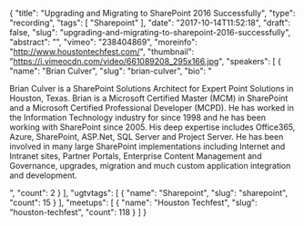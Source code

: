 {
  "title": "Upgrading and Migrating to SharePoint 2016 Successfully",
  "type": "recording",
  "tags": [
    "Sharepoint"
  ],
  "date": "2017-10-14T11:52:18",
  "draft": false,
  "slug": "upgrading-and-migrating-to-sharepoint-2016-successfully",
  "abstract": "",
  "vimeo": "238404869",
  "moreinfo": "http://www.houstontechfest.com/",
  "thumbnail": "https://i.vimeocdn.com/video/661089208_295x166.jpg",
  "speakers": [
    {
      "name": "Brian Culver",
      "slug": "brian-culver",
      "bio": "<p>Brian Culver is a SharePoint Solutions Architect for Expert Point Solutions in Houston, Texas. Brian is a Microsoft Certified Master (MCM) in SharePoint and a Microsoft Certified Professional Developer (MCPD). He has worked in the Information Technology industry for since 1998 and he has been working with SharePoint since 2005. His deep expertise includes Office365, Azure, SharePoint, ASP.Net, SQL Server and Project Server. He has been involved in many large SharePoint implementations including Internet and Intranet sites, Partner Portals, Enterprise Content Management and Governance, upgrades, migration and much custom application integration and development.</p>",
      "count": 2
    }
  ],
  "ugtvtags": [
    {
      "name": "Sharepoint",
      "slug": "sharepoint",
      "count": 15
    }
  ],
  "meetups": [
    {
      "name": "Houston Techfest",
      "slug": "houston-techfest",
      "count": 118
    }
  ]
}